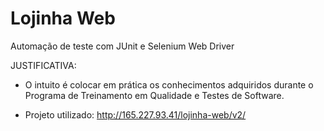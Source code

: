 # Lojinha Web
Automação de teste com JUnit e Selenium Web Driver 

JUSTIFICATIVA:

- O intuito é colocar em prática os conhecimentos adquiridos durante o Programa de Treinamento em Qualidade e Testes de Software.

- Projeto utilizado: http://165.227.93.41/lojinha-web/v2/



